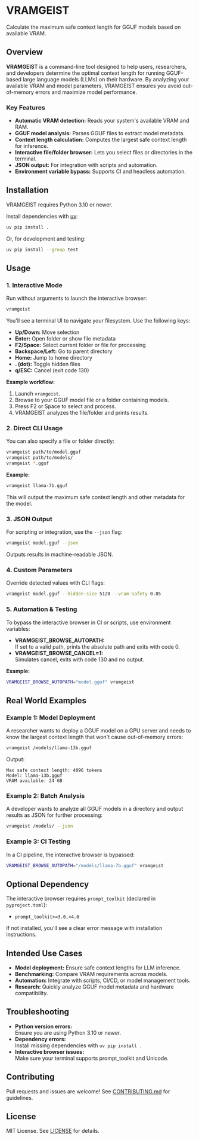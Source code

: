 # VRAMGEIST

Calculate the maximum safe context length for GGUF models based on available VRAM.

## Overview

**VRAMGEIST** is a command-line tool designed to help users, researchers, and developers determine the optimal context length for running GGUF-based large language models (LLMs) on their hardware. By analyzing your available VRAM and model parameters, VRAMGEIST ensures you avoid out-of-memory errors and maximize model performance.

### Key Features

- **Automatic VRAM detection:** Reads your system's available VRAM and RAM.
- **GGUF model analysis:** Parses GGUF files to extract model metadata.
- **Context length calculation:** Computes the largest safe context length for inference.
- **Interactive file/folder browser:** Lets you select files or directories in the terminal.
- **JSON output:** For integration with scripts and automation.
- **Environment variable bypass:** Supports CI and headless automation.

## Installation

VRAMGEIST requires Python 3.10 or newer.

Install dependencies with [uv](https://github.com/astral-sh/uv):

```sh
uv pip install .
```

Or, for development and testing:

```sh
uv pip install --group test
```

## Usage

### 1. Interactive Mode

Run without arguments to launch the interactive browser:

```sh
vramgeist
```

You'll see a terminal UI to navigate your filesystem. Use the following keys:

- **Up/Down:** Move selection
- **Enter:** Open folder or show file metadata
- **F2/Space:** Select current folder or file for processing
- **Backspace/Left:** Go to parent directory
- **Home:** Jump to home directory
- **. (dot):** Toggle hidden files
- **q/ESC:** Cancel (exit code 130)

**Example workflow:**

1. Launch `vramgeist`.
2. Browse to your GGUF model file or a folder containing models.
3. Press F2 or Space to select and process.
4. VRAMGEIST analyzes the file/folder and prints results.

### 2. Direct CLI Usage

You can also specify a file or folder directly:

```sh
vramgeist path/to/model.gguf
vramgeist path/to/models/
vramgeist *.gguf
```

**Example:**

```sh
vramgeist llama-7b.gguf
```

This will output the maximum safe context length and other metadata for the model.

### 3. JSON Output

For scripting or integration, use the `--json` flag:

```sh
vramgeist model.gguf --json
```

Outputs results in machine-readable JSON.

### 4. Custom Parameters

Override detected values with CLI flags:

```sh
vramgeist model.gguf --hidden-size 5120 --vram-safety 0.85
```

### 5. Automation & Testing

To bypass the interactive browser in CI or scripts, use environment variables:

- **VRAMGEIST_BROWSE_AUTOPATH:**  
  If set to a valid path, prints the absolute path and exits with code 0.
- **VRAMGEIST_BROWSE_CANCEL=1:**  
  Simulates cancel, exits with code 130 and no output.

**Example:**

```sh
VRAMGEIST_BROWSE_AUTOPATH="model.gguf" vramgeist
```

## Real World Examples

### Example 1: Model Deployment

A researcher wants to deploy a GGUF model on a GPU server and needs to know the largest context length that won't cause out-of-memory errors:

```sh
vramgeist /models/llama-13b.gguf
```
Output:
```
Max safe context length: 4096 tokens
Model: llama-13b.gguf
VRAM available: 24 GB
```

### Example 2: Batch Analysis

A developer wants to analyze all GGUF models in a directory and output results as JSON for further processing:

```sh
vramgeist /models/ --json
```

### Example 3: CI Testing

In a CI pipeline, the interactive browser is bypassed:

```sh
VRAMGEIST_BROWSE_AUTOPATH="/models/llama-7b.gguf" vramgeist
```

## Optional Dependency

The interactive browser requires `prompt_toolkit` (declared in `pyproject.toml`):

- `prompt_toolkit>=3.0,<4.0`

If not installed, you'll see a clear error message with installation instructions.

## Intended Use Cases

- **Model deployment:** Ensure safe context lengths for LLM inference.
- **Benchmarking:** Compare VRAM requirements across models.
- **Automation:** Integrate with scripts, CI/CD, or model management tools.
- **Research:** Quickly analyze GGUF model metadata and hardware compatibility.

## Troubleshooting

- **Python version errors:**  
  Ensure you are using Python 3.10 or newer.
- **Dependency errors:**  
  Install missing dependencies with `uv pip install .`
- **Interactive browser issues:**  
  Make sure your terminal supports prompt_toolkit and Unicode.

## Contributing

Pull requests and issues are welcome! See [CONTRIBUTING.md](CONTRIBUTING.md) for guidelines.

## License

MIT License. See [LICENSE](LICENSE) for details.